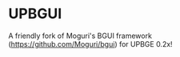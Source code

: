 # UPBGUI
A friendly fork of Moguri's BGUI framework (https://github.com/Moguri/bgui) for UPBGE 0.2x!
